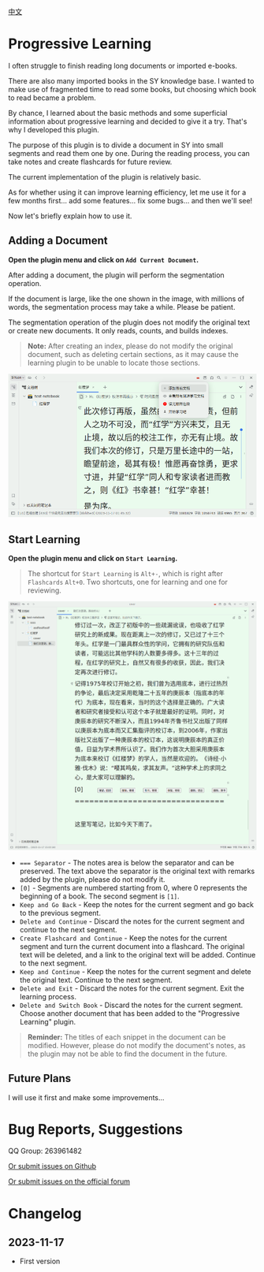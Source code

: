 [中文](https://github.com/IAliceBobI/sy-progressive-plugin/blob/main/README_zh_CN.md)

# Progressive Learning

I often struggle to finish reading long documents or imported e-books.

There are also many imported books in the SY knowledge base. I wanted to make use of fragmented time to read some books, but choosing which book to read became a problem.

By chance, I learned about the basic methods and some superficial information about progressive learning and decided to give it a try. That's why I developed this plugin.

The purpose of this plugin is to divide a document in SY into small segments and read them one by one. During the reading process, you can take notes and create flashcards for future review.

The current implementation of the plugin is relatively basic.

As for whether using it can improve learning efficiency, let me use it for a few months first... add some features... fix some bugs... and then we'll see!

Now let's briefly explain how to use it.

## Adding a Document

**Open the plugin menu and click on `Add Current Document`.**

After adding a document, the plugin will perform the segmentation operation.

If the document is large, like the one shown in the image, with millions of words, the segmentation process may take a while. Please be patient.

The segmentation operation of the plugin does not modify the original text or create new documents. It only reads, counts, and builds indexes.

> **Note:** After creating an index, please do not modify the original document, such as deleting certain sections, as it may cause the learning plugin to be unable to locate those sections.

![Alt text](assets/addDoc1.png)

## Start Learning

**Open the plugin menu and click on `Start Learning`.**

> The shortcut for `Start Learning` is `Alt+-`, which is right after `Flashcards` `Alt+0`. Two shortcuts, one for learning and one for reviewing.

![Alt text](assets/reading1.png)

* `=== Separator` - The notes area is below the separator and can be preserved. The text above the separator is the original text with remarks added by the plugin, please do not modify it.
* `[0]` - Segments are numbered starting from 0, where 0 represents the beginning of a book. The second segment is `[1]`.
* `Keep and Go Back` - Keep the notes for the current segment and go back to the previous segment.
* `Delete and Continue` - Discard the notes for the current segment and continue to the next segment.
* `Create Flashcard and Continue` - Keep the notes for the current segment and turn the current document into a flashcard. The original text will be deleted, and a link to the original text will be added. Continue to the next segment.
* `Keep and Continue` - Keep the notes for the current segment and delete the original text. Continue to the next segment.
* `Delete and Exit` - Discard the notes for the current segment. Exit the learning process.
* `Delete and Switch Book` - Discard the notes for the current segment. Choose another document that has been added to the "Progressive Learning" plugin.

> **Reminder:** The titles of each snippet in the document can be modified. However, please do not modify the document's notes, as the plugin may not be able to find the document in the future.

## Future Plans

I will use it first and make some improvements...

# Bug Reports, Suggestions

QQ Group: 263961482

[Or submit issues on Github](https://github.com/IAliceBobI/sy-progressive-plugin/issues)

[Or submit issues on the official forum](https://ld246.com/tag/siyuan)

# Changelog

## 2023-11-17

* First version
